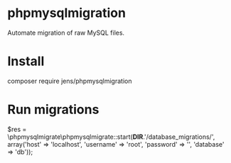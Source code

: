 # phpmysqlmigration
Automate migration of raw MySQL files.

# Install

composer require jens/phpmysqlmigration

# Run migrations

$res = \phpmysqlmigrate\phpmysqlmigrate::start(__DIR__.'/database_migrations/', array('host' => 'localhost', 'username' => 'root', 'password' => '', 'database' => 'db'));
